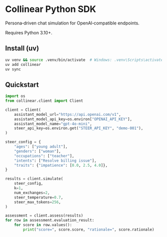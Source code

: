 # Collinear Python SDK

Persona‑driven chat simulation for OpenAI‑compatible endpoints.

Requires Python 3.10+.

## Install (uv)

```bash
uv venv && source .venv/bin/activate  # Windows: .venv\Scripts\activate
uv add collinear
uv sync
```

## Quickstart

```python
import os
from collinear.client import Client

client = Client(
    assistant_model_url="https://api.openai.com/v1",
    assistant_model_api_key=os.environ["OPENAI_API_KEY"],
    assistant_model_name="gpt-4o-mini",
    steer_api_key=os.environ.get("STEER_API_KEY", "demo-001"),
)

steer_config = {
    "ages": ["young adult"],
    "genders": ["woman"],
    "occupations": ["teacher"],
    "intents": ["Resolve billing issue"],
    "traits": {"impatience": [0.0, 2.5, 4.0]},
}

results = client.simulate(
    steer_config,
    k=1,
    num_exchanges=2,
    steer_temperature=0.7,
    steer_max_tokens=256,
)

assessment = client.assess(results)
for row in assessment.evaluation_result:
    for score in row.values():
        print("score=", score.score, "rationale=", score.rationale)
```
